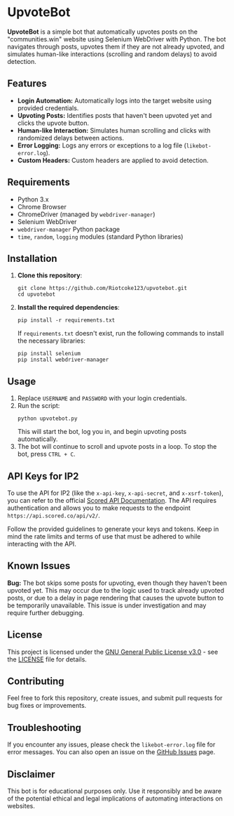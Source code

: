 <!DOCTYPE html>
<html lang="en">
<head>
    <meta charset="UTF-8">
    <meta name="viewport" content="width=device-width, initial-scale=1.0">
</head>
<body>
    <h1>UpvoteBot</h1>
    <p><strong>UpvoteBot</strong> is a simple bot that automatically upvotes posts on the "communities.win" website using Selenium WebDriver with Python. The bot navigates through posts, upvotes them if they are not already upvoted, and simulates human-like interactions (scrolling and random delays) to avoid detection.</p>
    <h2>Features</h2>
    <ul>
        <li><strong>Login Automation:</strong> Automatically logs into the target website using provided credentials.</li>
        <li><strong>Upvoting Posts:</strong> Identifies posts that haven't been upvoted yet and clicks the upvote button.</li>
        <li><strong>Human-like Interaction:</strong> Simulates human scrolling and clicks with randomized delays between actions.</li>
        <li><strong>Error Logging:</strong> Logs any errors or exceptions to a log file (<code>likebot-error.log</code>).</li>
        <li><strong>Custom Headers:</strong> Custom headers are applied to avoid detection.</li>
    </ul>
    <h2>Requirements</h2>
    <ul>
        <li>Python 3.x</li>
        <li>Chrome Browser</li>
        <li>ChromeDriver (managed by <code>webdriver-manager</code>)</li>
        <li>Selenium WebDriver</li>
        <li><code>webdriver-manager</code> Python package</li>
        <li><code>time</code>, <code>random</code>, <code>logging</code> modules (standard Python libraries)</li>
    </ul>
    <h2>Installation</h2>
    <ol>
        <li><strong>Clone this repository</strong>:
            <pre><code>git clone https://github.com/Riotcoke123/upvotebot.git
cd upvotebot</code></pre>
        </li>
        <li><strong>Install the required dependencies</strong>:
            <pre><code>pip install -r requirements.txt</code></pre>
            If <code>requirements.txt</code> doesn't exist, run the following commands to install the necessary libraries:
            <pre><code>pip install selenium
pip install webdriver-manager</code></pre>
        </li>
    </ol>
    <h2>Usage</h2>
    <ol>
        <li>Replace <code>USERNAME</code> and <code>PASSWORD</code> with your login credentials.</li>
        <li>Run the script:
            <pre><code>python upvotebot.py</code></pre>
            This will start the bot, log you in, and begin upvoting posts automatically.
        </li>
        <li>The bot will continue to scroll and upvote posts in a loop. To stop the bot, press <code>CTRL + C</code>.</li>
    </ol>
    <h2>API Keys for IP2</h2>
    <p>To use the API for IP2 (like the <code>x-api-key</code>, <code>x-api-secret</code>, and <code>x-xsrf-token</code>), you can refer to the official <a href="https://docs.scored.co/" target="_blank">Scored API Documentation</a>. The API requires authentication and allows you to make requests to the endpoint <code>https://api.scored.co/api/v2/</code>.</p>
    <p>Follow the provided guidelines to generate your keys and tokens. Keep in mind the rate limits and terms of use that must be adhered to while interacting with the API.</p>
    <h2>Known Issues</h2>
    <p><strong>Bug:</strong> The bot skips some posts for upvoting, even though they haven't been upvoted yet. This may occur due to the logic used to track already upvoted posts, or due to a delay in page rendering that causes the upvote button to be temporarily unavailable. This issue is under investigation and may require further debugging.</p>
    <h2>License</h2>
    <p>This project is licensed under the <a href="https://www.gnu.org/licenses/agpl-3.0.html">GNU General Public License v3.0</a> - see the <a href="LICENSE">LICENSE</a> file for details.</p>
    <h2>Contributing</h2>
    <p>Feel free to fork this repository, create issues, and submit pull requests for bug fixes or improvements.</p>
    <h2>Troubleshooting</h2>
    <p>If you encounter any issues, please check the <code>likebot-error.log</code> file for error messages. You can also open an issue on the <a href="https://github.com/Riotcoke123/upvotebot/issues">GitHub Issues</a> page.</p>
    <h2>Disclaimer</h2>
    <p>This bot is for educational purposes only. Use it responsibly and be aware of the potential ethical and legal implications of automating interactions on websites.</p>
</body>
</html>
